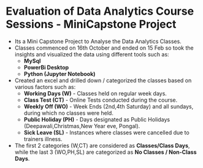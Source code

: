 # Evaluation of Data Analytics Course Sessions - MiniCapstone Project
- Its a Mini Capstone Project to Analyse the Data Analytics Classes.
- Classes commenced on 16th October and ended on 15 Feb so took the insights and visualized the data using different tools such as:<br/> 
  - **MySql**<br/> 
  - **PowerBi Desktop** <br/> 
  - **Python (Jupyter Notebook)** <br/> 
 - Created an excel and drilled down / categorized the classes based on various factors such as:<br/>
     - **Working Days (W)**  - Classes held on regular week days.<br/>
     - **Class Test  (CT)** - Online Tests conducted during the course.<br/>
     - **Weekly Off  (WO)** - Week Ends (2nd,4th Saturday) and all sundays, during which no classes were held.<br/>
     - **Public Holiday (PH)** - Days designated as Public Holidays (Deepawali,Christmas,New Year eve, Pongal).<br/>
     - **Sick Leave  (SL)**  - Instances where classes were cancelled due to trainers illness.<br/>
  - The first 2 categories (W,CT) are considered as **Classes/Class Days**, while the last 3 (WO,PH,SL) are categorized as **No Classes / Non-Class Days**. 
